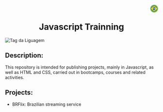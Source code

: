 <a href="https://github.com/rafaelrvital/Javascript-Trainning/blob/main/README_PT-BR.md"><img src="https://github.com/rafaelrvital/rafaelrvital/blob/main/assets/flags/br.png" width="25" align="right" title="Mudar para português"></a>

<br>

<div align=center>

# Javascript Trainning

</div>

![Tag da Liguagem](https://img.shields.io/badge/Visual%20Studio%20Code-Javascript-orange)

## Description:

This repository is intended for publishing projects, mainly in Javascript, as well as HTML and CSS, carried out in bootcamps, courses and related activities.

## Projects:

- BRFlix: Brazilian streaming service